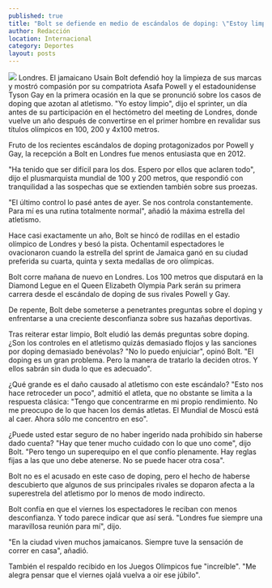 ```yaml
---
published: true
title: "Bolt se defiende en medio de escándalos de doping: \"Estoy limpio\""
author: Redacción
location: Internacional
category: Deportes
layout: posts
---
```


![](http://i.imgur.com/SedMLK6m.jpg)
Londres. El jamaicano Usain Bolt defendió hoy la limpieza de sus marcas y mostró compasión por su compatriota Asafa Powell y el estadounidense Tyson Gay en la primera ocasión en la que se pronunció sobre los casos de doping que azotan al atletismo.
"Yo estoy limpio", dijo el sprinter, un día antes de su participación en el hectómetro del meeting de Londres, donde vuelve un año después de convertirse en el primer hombre en revalidar sus títulos olímpicos en 100, 200 y 4x100 metros.

Fruto de los recientes escándalos de doping protagonizados por Powell y Gay, la recepción a Bolt en Londres fue menos entusiasta que en 2012.

"Ha tenido que ser difícil para los dos. Espero por ellos que aclaren todo", dijo el plusmarquista mundial de 100 y 200 metros, que respondió con tranquilidad a las sospechas que se extienden también sobre sus proezas.

"El último control lo pasé antes de ayer. Se nos controla constantemente. Para mí es una rutina totalmente normal", añadió la máxima estrella del atletismo.

Hace casi exactamente un año, Bolt se hincó de rodillas en el estadio olímpico de Londres y besó la pista. Ochentamil espectadores le ovacionaron cuando la estrella del sprint de Jamaica ganó en su ciudad preferida su cuarta, quinta y sexta medallas de oro olímpicas.

Bolt corre mañana de nuevo en Londres. Los 100 metros que disputará en la Diamond Legue en el Queen Elizabeth Olympia Park serán su primera carrera desde el escándalo de doping de sus rivales Powell y Gay.

De repente, Bolt debe someterse a penetrantes preguntas sobre el doping y enfrentarse a una creciente desconfianza sobre sus hazañas deportivas.

Tras reiterar estar limpio, Bolt eludió las demás preguntas sobre doping. ¿Son los controles en el atletismo quizás demasiado flojos y las sanciones por doping demasiado benévolas? "No lo puedo enjuiciar", opinó Bolt. "El doping es un gran problema. Pero la manera de tratarlo la deciden otros. Y ellos sabrán sin duda lo que es adecuado".

¿Qué grande es el daño causado al atletismo con este escándalo? "Esto nos hace retroceder un poco", admitió el atleta, que no obstante se limita a la respuesta clásica: "Tengo que concentrarme en mi propio rendimiento. No me preocupo de lo que hacen los demás atletas. El Mundial de Moscú está al caer. Ahora sólo me concentro en eso".

¿Puede usted estar seguro de no haber ingerido nada prohibido sin haberse dado cuenta? "Hay que tener mucho cuidado con lo que uno come", dijo Bolt. "Pero tengo un superequipo en el que confío plenamente. Hay reglas fijas a las que uno debe atenerse. No se puede hacer otra cosa".

Bolt no es el acusado en este caso de doping, pero el hecho de haberse descubierto que algunos de sus principales rivales se doparon afecta a la superestrela del atletismo por lo menos de modo indirecto.

Bolt confía en que el viernes los espectadores le reciban con menos desconfianza. Y todo parece indicar que así será. "Londres fue siempre una maravillosa reunión para mí", dijo.

"En la ciudad viven muchos jamaicanos. Siempre tuve la sensación de correr en casa", añadió.

También el respaldo recibido en los Juegos Olímpicos fue "increíble". "Me alegra pensar que el viernes ojalá vuelva a oir ese júbilo".
